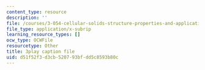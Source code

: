 ```yaml
---
content_type: resource
description: ''
file: /courses/3-054-cellular-solids-structure-properties-and-applications-spring-2015/d51f52f3d3cb520793bfdd5c8593b80c_yDr8Df35C64.vtt
file_type: application/x-subrip
learning_resource_types: []
ocw_type: OCWFile
resourcetype: Other
title: 3play caption file
uid: d51f52f3-d3cb-5207-93bf-dd5c8593b80c
---
```

